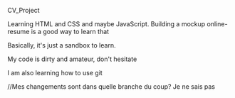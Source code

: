 CV_Project

Learning HTML and CSS and maybe JavaScript.
Building a mockup online-resume is a good way to learn that

Basically, it's just a sandbox to learn.

My code is dirty and amateur, don't hesitate

I am also learning how to use git

//Mes changements sont dans quelle branche du coup?
Je ne sais pas
